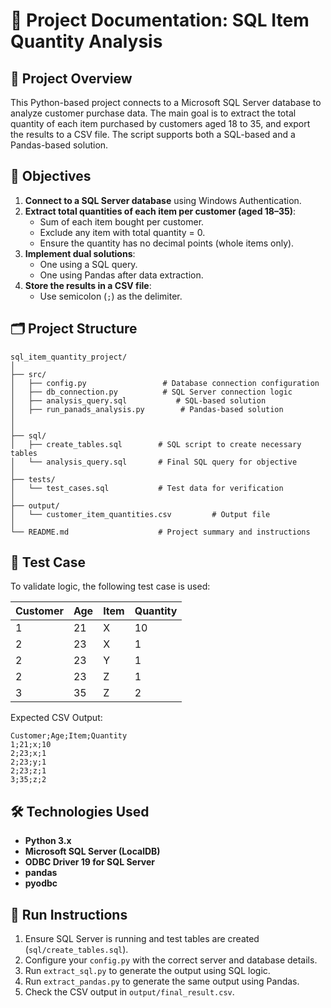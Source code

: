 # 📄 Project Documentation: SQL Item Quantity Analysis

## 🧩 Project Overview

This Python-based project connects to a Microsoft SQL Server database to analyze customer purchase data. The main goal is to extract the total quantity of each item purchased by customers aged 18 to 35, and export the results to a CSV file. The script supports both a SQL-based and a Pandas-based solution.

## 🎯 Objectives

1. **Connect to a SQL Server database** using Windows Authentication.
2. **Extract total quantities of each item per customer (aged 18–35)**:
   - Sum of each item bought per customer.
   - Exclude any item with total quantity = 0.
   - Ensure the quantity has no decimal points (whole items only).
3. **Implement dual solutions**:
   - One using a SQL query.
   - One using Pandas after data extraction.
4. **Store the results in a CSV file**:
   - Use semicolon (`;`) as the delimiter.

## 🗂️ Project Structure

```
sql_item_quantity_project/
│
├── src/
│   ├── config.py                 # Database connection configuration
│   ├── db_connection.py          # SQL Server connection logic
│   ├── analysis_query.sql           # SQL-based solution
│   ├── run_panads_analysis.py        # Pandas-based solution
│
│
├── sql/
│   ├── create_tables.sql        # SQL script to create necessary tables
│   └── analysis_query.sql       # Final SQL query for objective
│
├── tests/
│   └── test_cases.sql           # Test data for verification
│
├── output/
│   └── customer_item_quantities.csv         # Output file
│
└── README.md                    # Project summary and instructions
```

## 🧪 Test Case

To validate logic, the following test case is used:

| Customer | Age | Item | Quantity |
|----------|-----|------|----------|
| 1        | 21  | X    | 10       |
| 2        | 23  | X    | 1        |
| 2        | 23  | Y    | 1        |
| 2        | 23  | Z    | 1        |
| 3        | 35  | Z    | 2        |

Expected CSV Output:

```
Customer;Age;Item;Quantity
1;21;x;10
2;23;x;1
2;23;y;1
2;23;z;1
3;35;z;2
```

## 🛠️ Technologies Used

- **Python 3.x**
- **Microsoft SQL Server (LocalDB)**
- **ODBC Driver 19 for SQL Server**
- **pandas**
- **pyodbc**

## 🚀 Run Instructions

1. Ensure SQL Server is running and test tables are created (`sql/create_tables.sql`).
2. Configure your `config.py` with the correct server and database details.
3. Run `extract_sql.py` to generate the output using SQL logic.
4. Run `extract_pandas.py` to generate the same output using Pandas.
5. Check the CSV output in `output/final_result.csv`.